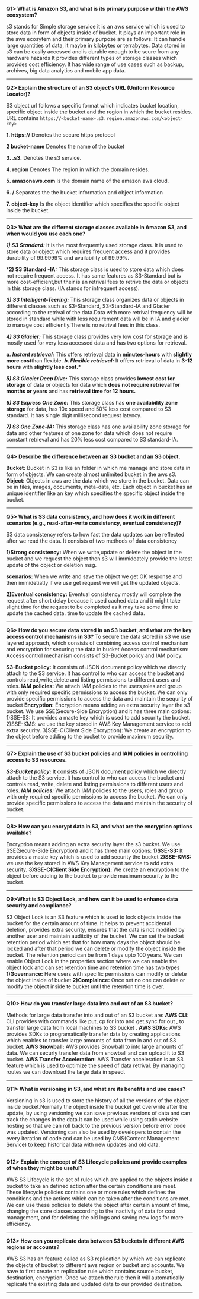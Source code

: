 
**Q1> What is Amazon S3, and what is its primary purpose within the AWS ecosystem?**

s3 stands for Simple storage service it is an aws service which is used to store data in form of objects 
inside of bucket. It plays an important role in the aws ecosytem and their primary purpose are as follows:
It can handle large quantities of data, it maybe in kilobytes or terrabytes.
Data stored in s3 can be easily accessed and is durable enough to be scure from any hardware hazards
It provides different types of storage classes which provides cost efficiency.
It has wide range of use cases such as backup, archives, big data analytics and mobile app data.

-----------------------------------------------

**Q2> Explain the structure of an S3 object's URL (Uniform Resource Locator)?**

S3 object url follows a specific format which indicates bucket location, specific object inside the bucket
and the region in which the bucket resides. URL contains ``https://<bucket-name>.s3.region.amazonaws.com/<object-key>``

**1. https://** Denotes the secure https protocol 

**2  bucket-name** Denotes the name of the bucket

**3. .s3.** Denotes the s3 service.

**4. region** Denotes The region in which the domain resides.

**5. amazonaws.com** Is the domain name of the amazon aws cloud.

**6. /** Separates the the bucket information and object information

**7.  object-key** Is the  object identifier which specifies the specific object inside the bucket.

-----------------------------------------------------------------------

**Q3> What are the different storage classes available in Amazon S3, and when would you use each one?**

***1) S3 Standard:*** It is the most frequently used storage class. It is used to store data or object which requires frequent access and it provides durability of 99.9999% and availability of 99.99%.

***2) S3 Standard -IA:** This storage class is used to store data which does not require frequent access. It has same features as S3-Standard but is more cost-efficient,but their is an retrival fees to retrive the data or objects in this storage class. (IA stands for infrequent access).

***3) S3 Intelligent-Teering:*** This storage class organizes data or objects in different classes such as S3-Standard, S3-Standard-IA and Glacier according to the retrival of the data.Data with more retrival frequency will be stored in standard while with less requirement data will be in IA and glacier to manage cost efficiently.There is no retrival fees in this class.

***4) S3 Glacier:*** This storage class provides very low cost for storage and is mostly used for very less accessed data and has two options for retrieval.

  ***a. Instant retrieval:*** This offers retrieval data in **minutes-hours** with **slightly more cost**than flexible.
  ***b. Flexible retrieval:*** It offers retrieval of data in **3-12 hours** with **slightly less cost.***
                           
***5) S3 Glacier Deep Dive:*** This storage class provides **lowest cost for storage** of data or objects for data which **does not require retrieval for months or years** and has **retrieval time for 12 hours.**
                                                
***6) S3 Express One Zone:*** This storage class has **one availability zone storage** for data, has 10x speed and 50% less cost compared to S3 standard. It has single digit millisecond request latency.
                                                  
***7) S3 One Zone-IA:*** This storage class has one availability zone storage for data and other features of one zone for data which does not require constant retrieval and has 20% less cost compared to S3 standard-IA.
                                        
---------------------------------------------------------------------

**Q4> Describe the difference between an S3 bucket and an S3 object.**

**Bucket:** Bucket in S3 is like an folder in which me manage and store data in form of objects. We can create almost unlimited bucket in the aws s3.
**Object:** Objects in aws are the data which we store in the bucket. Data can be in files, images, documents, meta-data, etc. Each object in bucket has an unique identifier like an key which specifies the specific object inside the bucket.

---------------------------------------------------------------------

**Q5> What is S3 data consistency, and how does it work in different scenarios (e.g., read-after-write consistency, eventual consistency)?**

S3 data consistency refers to how fast the data updates can be reflected after we read the data. It consists of two methods of data consistency

**1)Strong consistency:** When we write,update or delete the object in the bucket and we request the object then s3 will immideately provide the latest update of the object or deletion msg.

**scenarios:** When we write and save the object we get OK response and then immidetiatly if we use get request we will get the updated objects.

**2)Eventual consistency:** Eventual consistency mostly will complete the request after short delay because it used cached data and it might take slight time for the request to be completed as it may take some time to update the cached data. time to update the cached data.

----------------------------------------------------------------------------

**Q6> How do you secure data stored in an S3 bucket, and what are the key access control mechanisms in S3?**
To secure the data stored in s3 we use layered approach, which consists of combining access control mechanism and encryption for securing the data in bucket
Access control mechanism: Access control mechanism consists of S3-Bucket policy and IAM policy.

**S3-Bucket policy:** It consists of JSON document policy which we directly attach to the S3 service. It has control to who can access the bucket and controls  read,write,delete and listing permissions to different users and roles.
**IAM policies:** We attach IAM policies to the users,roles and group with only required specific permissions to access the bucket. We can only provide specific permissions to access the data and maintain the sequrity of bucket
**Encryption:** Encryption means adding an extra security layer the s3 bucket. We use SSE(Secure-Side Encryption) and it has three main options:
                          1)SSE-S3: It provides a maste key which is used to add security the bucket.
                          2)SSE-KMS: we use the key stored in AWS Key Management service to add extra security.
                          3)SSE-C(Client Side Encryption): We create an encryption to the object before adding to the bucket to provide maximum security.

---------------------------------------------------------------------------------------

**Q7> Explain the use of S3 bucket policies and IAM policies in controlling access to S3 resources.**

***S3-Bucket policy:*** It consists of JSON document policy which we directly attach to the S3 service. It has control to who can access the bucket and controls read, write, delete and listing permissions to different users and roles.
***IAM policies:*** We attach IAM policies to the users, roles and group with only required specific permissions to access the bucket. We can only provide specific permissions to access the data and maintain the security of bucket.

----------------------------------------------------------------------------------------

**Q8> How can you encrypt data in S3, and what are the encryption options available?**

 Encryption means adding an extra security layer the s3 bucket. We use SSE(Secure-Side Encryption) and it has three main options:
 **1)SSE-S3:** It provides a maste key which is used to add security the bucket
 **2)SSE-KMS:** we use the key stored in AWS Key Management service to add extra security.
 **3)SSE-C(Client Side Encryption):** We create an encryption to the object before adding to the bucket to provide maximum security to the bucket.

------------------------------------------------------------------------------------------

**Q9>What is S3 Object Lock, and how can it be used to enhance data security and compliance?**

S3 Object Lock is an S3 feature which is used to lock objects inside the bucket for the certain amount of time. It helps to prevent accidental
deletion, provides extra security, ensures that the data is not modified by another user and maintain auditcity of the bucket. We can set the bucket retention
period which set that for how many days the object should be locked and after that period we can delete or modify the object inside the bucket. The retention
period can be from 1 days upto 100 years. We can enable Object Lock in the properties section where we can enable the object lock and can set retention time and retention time has two types 
**1)Governance:** Here users with specific permissions can modify or delete the object inside of bucket
**2)Complaince:** Once set no one can delete or modify the object inside te bucket until the retention time is over.

-----------------------------------------------------------------------------------

**Q10> How do you transfer large data into and out of an S3 bucket?**  

Methods for large data transfer into and out of an S3 bucket are:
**AWS CLI:** CLI provides with commands like put, cp for into and get,sync for out , to transfer large data from local machines to S3 bucket .
**AWS SDKs:** AWS provides SDKs to programatically transfer data by creating applications which enables to transfer large amounts of data from in and out of S3 bucket.
**AWS Snowball:** AWS provides Snowball to into large amounts of data. We can securly transfer data from snowball and can upload it to S3 bucket.
**AWS Transfer Acceleration:** AWS Transfer acceleration is an S3 feature which is used to optimize the speed of data retrival. By managing routes we can download the large data in speed.

---------------------------------------------------------------------------------

**Q11> What is versioning in S3, and what are its benefits and use cases?**

Versioning in s3 is used to store the history of all the versions of the object inside bucket.Normally the object inside the bucket get overwrite after 
the update, by using versioning we can save previous versions of data and can track the changes in the data.It can be used while using static website 
hosting so that we can roll back to the previous version before error code was updated. Versioning can also be used by developers to contain the every iteration
of code and can be used by CMS(Content Management Service) to keep historical data with new updates and old data.

-------------------------------------------------------------------------------

**Q12> Explain the concept of S3 Lifecycle policies and provide examples of when they might be useful?**

AWS S3 Lifecycle is the set of rules which are applied to the objects inside a bucket to take an defined action after the certain conditions are meet.
These lifecycle policies contains one or more rules which defines the conditions and the actions which can be taken after the conditions are met.
We can use these policies to delete the object after certain amount of time, changing the store classes according to the inactivity of data for cost management,
and for deleting the old logs and saving new logs for more efficiency.

---------------------------------------------------------------------------------

**Q13> How can you replicate data between S3 buckets in different AWS regions or accounts?**

AWS S3 has an feature called as S3 replication by which we can replicate the objects of bucket to different aws region or bucket and accounts.
We have to first create an replication rule which contains source bucket, destination, encryption. Once we attach the rule then it will automatically
replicate the existing data and updated data to our provided destination.

----------------------------------------------------------------------------------
